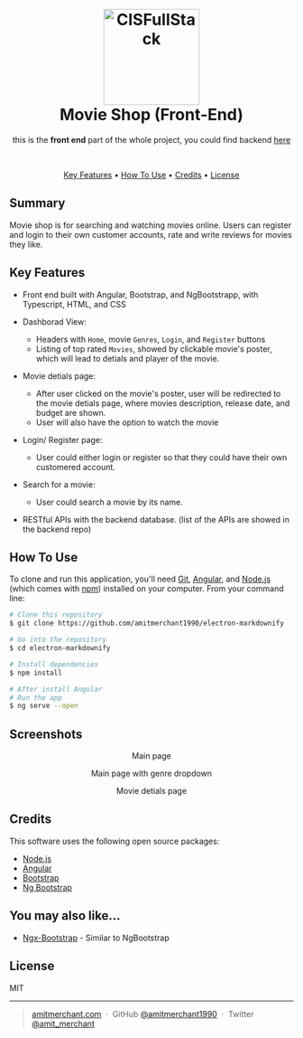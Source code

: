 <h1 align="center">
  <br>
  <a href="https://github.com/kenanlv"><img src="https://pngimg.com/uploads/letter_m/letter_m_PNG79.png" alt="CISFullStack" width="170"></a>
  <br>
  Movie Shop (Front-End)
  <br>
</h1>


<p align="center"> 
this is the <b>front end</b> part of the whole project, you could find backend <a href="https://github.com/conanlv290/MovieShop.git">here</a>
</p>
<br>
<p align="center">
  <a href="#key-features">Key Features</a> •
  <a href="#how-to-use">How To Use</a> •
  <a href="#credits">Credits</a> •
  <a href="#license">License</a>
</p>

## Summary
Movie shop is for searching and watching movies online. Users can register and login to their own customer accounts, rate and write reviews for movies they like.

## Key Features

* Front end built with Angular, Bootstrap, and NgBootstrapp, with Typescript, HTML, and CSS
* Dashborad View: 
    - Headers with `Home`, movie `Genres`, `Login`, and `Register` buttons
    - Listing of top rated `Movies`, showed by clickable movie's poster, which will lead to detials and player of the movie.
* Movie detials page:
    - After user clicked on the movie's poster, user will be redirected to the movie detials page, where movies description, release date, and budget are shown.
    - User will also have the option to watch the movie
* Login/ Register page:
    - User could either login or register so that they could have their own customered account.

* Search for a movie: 
    - User could search a movie by its name.
* RESTful APIs with the backend database. (list of the APIs are showed in the backend repo)


## How To Use

To clone and run this application, you'll need [Git](https://git-scm.com), [Angular](https://angular.io/), and [Node.js](https://nodejs.org/en/download/) (which comes with [npm](http://npmjs.com)) installed on your computer. From your command line:

```bash
# Clone this repository
$ git clone https://github.com/amitmerchant1990/electron-markdownify

# Go into the repository
$ cd electron-markdownify

# Install dependencies
$ npm install

# After install Angular
# Run the app
$ ng serve --open
```
## Screenshots
<p align="center">
Main page
</p>
<p align="center">
Main page with genre dropdown
</p>
<p align="center">
Movie detials page
</p>


## Credits

This software uses the following open source packages:

- [Node.js](https://nodejs.org/)
- [Angular](https://angular.io/)
- [Bootstrap](https://getbootstrap.com/)
- [Ng Bootstrap](https://ng-bootstrap.github.io/#/home)




## You may also like...

- [Ngx-Bootstrap](https://valor-software.com/ngx-bootstrap/#/) - Similar to NgBootstrap

## License

MIT

---

> [amitmerchant.com](https://www.amitmerchant.com) &nbsp;&middot;&nbsp;
> GitHub [@amitmerchant1990](https://github.com/amitmerchant1990) &nbsp;&middot;&nbsp;
> Twitter [@amit_merchant](https://twitter.com/amit_merchant)
